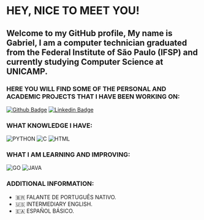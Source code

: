 # HEY, NICE TO MEET YOU!
## Welcome to my GitHub profile, My name is Gabriel, I am a computer technician graduated from the Federal Institute of São Paulo (IFSP) and currently studying Computer Science at UNICAMP.

### HERE YOU WILL FIND SOME OF THE PERSONAL AND ACADEMIC PROJECTS THAT I HAVE BEEN WORKING ON: 

[![Github Badge](https://img.shields.io/badge/github-%23100000.svg?&style=for-the-badge&logo=github&logoColor=white)](https://github.com/Gabriel-Dias-Oliveira)
[![Linkedin Badge](https://img.shields.io/badge/linkedin-%230077B5.svg?&style=for-the-badge&logo=linkedin&logoColor=white)](https://www.linkedin.com/in/gabriel-dias-de-oliveira-8994b3207)

### WHAT KNOWLEDGE I HAVE:

![PYTHON](https://img.shields.io/badge/python%20-%2314354C.svg?&style=for-the-badge&logo=python&logoColor=white)
![C](https://img.shields.io/badge/c%20-%2300599C.svg?&style=for-the-badge&logo=c&logoColor=white)
![HTML](https://img.shields.io/badge/html5%20-%23E34F26.svg?&style=for-the-badge&logo=html5&logoColor=white)

### WHAT I AM LEARNING AND IMPROVING: 	

![GO](https://img.shields.io/badge/Go-00ADD8?style=for-the-badge&logo=go&logoColor=white)
![JAVA](https://img.shields.io/badge/Java-ED8B00?style=for-the-badge&logo=java&logoColor=white)

### ADDITIONAL INFORMATION:
* :brazil: FALANTE DE PORTUGUÊS NATIVO.
* :us: INTERMEDIARY ENGLISH.
* :ceuta_melilla: ESPAÑOL BÁSICO. 
